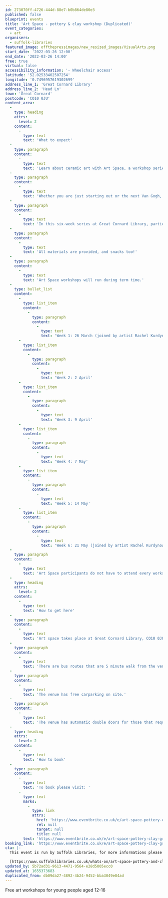 ```yaml
---
id: 273070ff-4726-444d-88e7-b0b864de80e3
published: false
blueprint: events
title: 'Art Space - pottery & clay workshop (Duplicated)'
event_categories:
  - art
organisers:
  - suffolk-libraries
featured_image: offthepressimages/new_resized_images/VisualArts.png
start_date: '2022-03-26 12:00'
end_date: '2022-03-26 14:00'
free: true
virtual: false
accessibility_information: '- Wheelchair access'
latitude: '52.02533402507254'
longitude: '0.7496957619302699'
address_line_1: 'Great Cornard Library'
address_line_2: 'Head Ln'
town: 'Great Cornard'
postcode: 'CO10 0JU'
content_area:
  -
    type: heading
    attrs:
      level: 2
    content:
      -
        type: text
        text: 'What to expect'
  -
    type: paragraph
    content:
      -
        type: text
        text: 'Learn about ceramic art with Art Space, a workshop series for 12 to 16 year olds!'
  -
    type: paragraph
    content:
      -
        type: text
        text: 'Whether you are just starting out or the next Van Gogh, build new skills and try out new art forms from textiles to sculpture.'
  -
    type: paragraph
    content:
      -
        type: text
        text: 'In this six-week series at Great Cornard Library, participants will have the opportunity to explore making with clay. Ceramicist Rachel Kurdynowska will be joining the sessions on 26 March and 21 May.'
  -
    type: paragraph
    content:
      -
        type: text
        text: 'All materials are provided, and snacks too!'
  -
    type: paragraph
    content:
      -
        type: text
        text: 'Art Space workshops will run during term time.'
  -
    type: bullet_list
    content:
      -
        type: list_item
        content:
          -
            type: paragraph
            content:
              -
                type: text
                text: 'Week 1: 26 March (joined by artist Rachel Kurdynowska)'
      -
        type: list_item
        content:
          -
            type: paragraph
            content:
              -
                type: text
                text: 'Week 2: 2 April'
      -
        type: list_item
        content:
          -
            type: paragraph
            content:
              -
                type: text
                text: 'Week 3: 9 April'
      -
        type: list_item
        content:
          -
            type: paragraph
            content:
              -
                type: text
                text: 'Week 4: 7 May'
      -
        type: list_item
        content:
          -
            type: paragraph
            content:
              -
                type: text
                text: 'Week 5: 14 May'
      -
        type: list_item
        content:
          -
            type: paragraph
            content:
              -
                type: text
                text: 'Week 6: 21 May (joined by artist Rachel Kurdynowska)'
  -
    type: paragraph
    content:
      -
        type: text
        text: 'Art Space participants do not have to attend every workshop, but it is recommended that they join all or as many as possible to get the best out of it.'
  -
    type: heading
    attrs:
      level: 2
    content:
      -
        type: text
        text: 'How to get here'
  -
    type: paragraph
    content:
      -
        type: text
        text: 'Art space takes place at Great Cornard Library, CO10 0JU.'
  -
    type: paragraph
    content:
      -
        type: text
        text: 'There are bus routes that are 5 minute walk from the venue.'
  -
    type: paragraph
    content:
      -
        type: text
        text: 'The venue has free carparking on site.'
  -
    type: paragraph
    content:
      -
        type: text
        text: 'The venue has automatic double doors for those that require extra accessibility. '
  -
    type: heading
    attrs:
      level: 2
    content:
      -
        type: text
        text: 'How to book'
  -
    type: paragraph
    content:
      -
        type: text
        text: 'To book please visit: '
      -
        type: text
        marks:
          -
            type: link
            attrs:
              href: 'https://www.eventbrite.co.uk/e/art-space-pottery-clay-great-cornard-library-tickets-267455174627?aff=ebdsoporgprofile'
              rel: null
              target: null
              title: null
        text: 'https://www.eventbrite.co.uk/e/art-space-pottery-clay-great-cornard-library-tickets-267455174627?aff=ebdsoporgprofile'
booking_link: 'https://www.eventbrite.co.uk/e/art-space-pottery-clay-great-cornard-library-tickets-267455174627?aff=ebdsoporgprofile'
cta: |-
  This event is run by Suffolk Libraries, for more informations please get in touch via:

  [https://www.suffolklibraries.co.uk/whats-on/art-space-pottery-and-clay-workshop](https://www.suffolklibraries.co.uk/whats-on/art-space-pottery-and-clay-workshop)
updated_by: 5b72ad31-9613-4471-9564-e28d5005ecc0
updated_at: 1655373683
duplicated_from: db09da27-4892-4b24-9452-bba3049e84ad
---
```

Free art workshops for young people aged 12-16